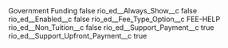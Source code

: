 <?xml version="1.0" encoding="UTF-8"?>
<CustomMetadata xmlns="http://soap.sforce.com/2006/04/metadata" xmlns:xsi="http://www.w3.org/2001/XMLSchema-instance" xmlns:xsd="http://www.w3.org/2001/XMLSchema">
    <label>Government Funding</label>
    <protected>false</protected>
    <values>
        <field>rio_ed__Always_Show__c</field>
        <value xsi:type="xsd:boolean">false</value>
    </values>
    <values>
        <field>rio_ed__Enabled__c</field>
        <value xsi:type="xsd:boolean">false</value>
    </values>
    <values>
        <field>rio_ed__Fee_Type_Option__c</field>
        <value xsi:type="xsd:string">FEE-HELP</value>
    </values>
    <values>
        <field>rio_ed__Non_Tuition__c</field>
        <value xsi:type="xsd:boolean">false</value>
    </values>
    <values>
        <field>rio_ed__Support_Payment__c</field>
        <value xsi:type="xsd:boolean">true</value>
    </values>
    <values>
        <field>rio_ed__Support_Upfront_Payment__c</field>
        <value xsi:type="xsd:boolean">true</value>
    </values>
</CustomMetadata>
